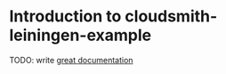 # Introduction to cloudsmith-leiningen-example

TODO: write [great documentation](http://jacobian.org/writing/what-to-write/)
